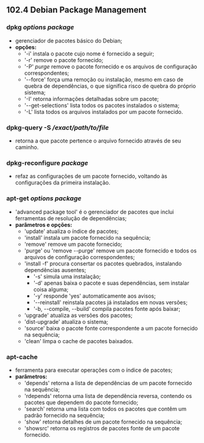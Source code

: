 ## 102.4 Debian Package Management

### dpkg *options package*
- gerenciador de pacotes básico do Debian;
- __opções:__
	- '-i' instala o pacote cujo nome é fornecido a seguir;
	- '-r' remove o pacote fornecido;
	- '-P' *purge* remove o pacote fornecido e os arquivos de configuração correspondentes;
	- '--force' força uma remoção ou instalação, mesmo em caso de quebra de dependências, o que significa risco de quebra do próprio sistema;
	- '-I' retorna informações detalhadas sobre um pacote;
	- '--get-selections' lista todos os pacotes instalados o sistema;
	- '-L' lista todos os arquivos instalados por um pacote fornecido.

### dpkg-query -S */exact/path/to/file*
- retorna a que pacote pertence o arquivo fornecido através de seu caminho.

### dpkg-reconfigure *package*
- refaz as configurações de um pacote fornecido, voltando às configurações da primeira instalação.

### apt-get *options package*
- 'advanced package tool' é o gerenciador de pacotes que inclui ferramentas de resolução de dependências;
- __parâmetros e opções:__
	- 'update' atualiza o índice de pacotes;
	- 'install' instala um pacote fornecido na sequência;
	- 'remove' remove um pacote fornecido;
	- 'purge' ou 'remove --purge' remove um pacote fornecido e todos os arquivos de configuração correspondentes;
	- 'install -f' procura consertar os pacotes quebrados, instalando dependências ausentes;
		- '-s' simula uma instalação;
		- '-d' apenas baixa o pacote e suas dependências, sem instalar coisa alguma;
		- '-y' responde 'yes' automaticamente aos avisos;
		- '--reinstall' reinstala pacotes já instalados em novas versões;
		- '-b, --compile, --build' compila pacotes fonte após baixar;
	- 'upgrade' atualiza as versões dos pacotes;
	- 'dist-upgrade' atualiza o sistema;
	- 'source' baixa o pacote fonte correspondente a um pacote fornecido na sequência;
	- 'clean' limpa o cache de pacotes baixados.
	
### apt-cache
- ferramenta para executar operações com o índice de pacotes;
- __parâmetros:__
	- 'depends' retorna a lista de dependências de um pacote fornecido na sequência;
	- 'rdepends' retorna uma lista de dependência reversa, contendo os pacotes que dependem do pacote fornecido; 
	- 'search' retorna uma lista com todos os pacotes que contêm um padrão fornecido na sequência;
	- 'show' retorna detalhes de um pacote fornecido na sequência;
	- 'showsrc' retorna os registros de pacotes fonte de um pacote fornecido.